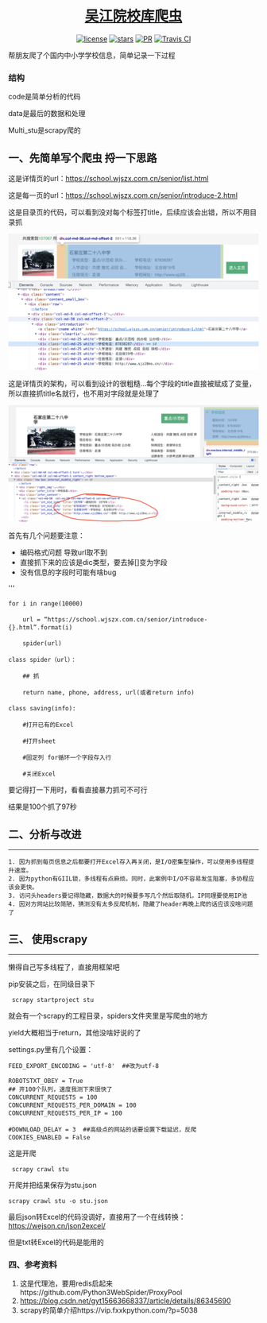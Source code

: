 <h1 align="center"><a href="https://github.com/JessyTsu1/Primary_students" target="_blank">吴江院校库爬虫</a></h1>

<p align="center">
<a href="https://github.com/JessyTsu1/Primary_students/issues"><img alt="license" src="https://img.shields.io/badge/license-Apache--2.0-blue"/></a>
<a href="https://github.com/JessyTsu1/Primary_students/issues"><img alt="stars" src="https://img.shields.io/github/stars/JessyTsu1/Primary_students"></a>
<a href="https://github.com/JessyTsu1/Primary_students/issues"><img alt="PR" src="https://img.shields.io/badge/PRs-welcome-green"></a>
<a href="https://github.com/JessyTsu1/Primary_students/issues"><img alt="Travis CI" src="https://img.shields.io/badge/build-done-blue"/></a>
</p>



帮朋友爬了个国内中小学学校信息，简单记录一下过程

### 结构

code是简单分析的代码

data是最后的数据和处理

Multi_stu是scrapy爬的

## 一、先简单写个爬虫 捋一下思路

这是详情页的url：https://school.wjszx.com.cn/senior/list.html

这是每一页的url：https://school.wjszx.com.cn/senior/introduce-2.html



这是目录页的代码，可以看到没对每个标签打title，后续应该会出错，所以不用目录抓

![list](./list.png)





这是详情页的架构，可以看到设计的很粗糙...每个字段的title直接被赋成了变量，所以直接抓title名就行，也不用对字段就是处理了

![page](./page.png)



首先有几个问题要注意：

- 编码格式问题 导致url取不到
- 直接抓下来的应该是dic类型，要去掉[]变为字段
- 没有信息的字段时可能有啥bug

'''

```
for i in range(10000)

	url = “https://school.wjszx.com.cn/senior/introduce-{}.html”.format(i)

	spider(url)

class spider（url）：

	## 抓
	
	return name, phone, address, url(或者return info)

class saving(info):

	#打开已有的Excel

	#打开sheet

	#固定列 for循环一个字段存入行

	#关闭Excel
```

要记得打一下用时，看看直接暴力抓可不可行

结果是100个抓了97秒

## 二、分析与改进

---

	1. 因为抓到每页信息之后都要打开Excel存入再关闭，是I/O密集型操作，可以使用多线程提升速度。
 	2. 因为python有GIIL锁，多线程有点麻烦。同时，此案例中I/O不容易发生阻塞，多协程应该会更快。
 	3. 访问头headers要记得隐藏，数据大的时候要多写几个然后取随机，IP同理要使用IP池
 	4. 因对方网站比较简陋，猜测没有太多反爬机制，隐藏了header再晚上爬的话应该没啥问题了

## 三、 使用scrapy

---

懒得自己写多线程了，直接用框架吧

pip安装之后，在同级目录下

```
 scrapy startproject stu
```

就会有一个scrapy的工程目录，spiders文件夹里是写爬虫的地方

yield大概相当于return，其他没啥好说的了



settings.py里有几个设置：

```
FEED_EXPORT_ENCODING = 'utf-8'  ##改为utf-8
```

```
ROBOTSTXT_OBEY = True
## 开100个队列，速度我测下来很快了
CONCURRENT_REQUESTS = 100
CONCURRENT_REQUESTS_PER_DOMAIN = 100
CONCURRENT_REQUESTS_PER_IP = 100

#DOWNLOAD_DELAY = 3  ##高级点的网站的话要设置下载延迟，反爬
COOKIES_ENABLED = False
```

这是开爬

```
 scrapy crawl stu
```

开爬并把结果保存为stu.json

```
scrapy crawl stu -o stu.json
```



最后json转Excel的代码没调好，直接用了一个在线转换：https://wejson.cn/json2excel/

但是txt转Excel的代码是能用的



### 四、参考资料

1. 这是代理池，要用redis启起来https://github.com/Python3WebSpider/ProxyPool
2. https://blog.csdn.net/gyt15663668337/article/details/86345690
3. scrapy的简单介绍https://vip.fxxkpython.com/?p=5038
